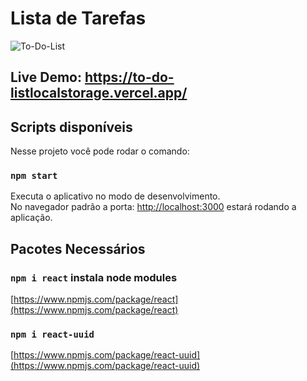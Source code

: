 # Lista de Tarefas

![To-Do-List](https://user-images.githubusercontent.com/110861595/217386091-e186302a-3a84-4278-a206-4939167fb1be.gif)

## Live Demo: https://to-do-listlocalstorage.vercel.app/

## Scripts disponíveis

Nesse projeto você pode rodar o comando:

### `npm start`

Executa o aplicativo no modo de desenvolvimento.\
No navegador padrão a porta: [http://localhost:3000](http://localhost:3000) estará rodando a aplicação.

## Pacotes Necessários

### `npm i react` instala node modules

[https://www.npmjs.com/package/react](https://www.npmjs.com/package/react)

### `npm i react-uuid` 

[https://www.npmjs.com/package/react-uuid](https://www.npmjs.com/package/react-uuid)

